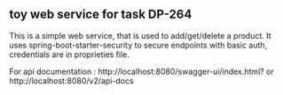 ## toy web service for task DP-264

This is a simple web service, that is used to add/get/delete a product. It uses  spring-boot-starter-security to secure endpoints with basic auth, credentials are in proprieties file. 

For api documentation : http://localhost:8080/swagger-ui/index.html? or http://localhost:8080/v2/api-docs